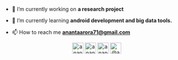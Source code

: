 - 🔭 I’m currently working on **a research project**

- 🌱 I’m currently learning **android development and big data tools.**

- 📫 How to reach me **anantaarora71@gmail.com**

<p align="center">
<a href="https://linkedin.com/in/ananta arora" target="blank"><img align="center" src="https://cdn.jsdelivr.net/npm/simple-icons@3.0.1/icons/linkedin.svg" alt="ananta arora" height="30" width="30" /></a>
<a href="https://dribbble.com/ananta arora" target="blank"><img align="center" src="https://cdn.jsdelivr.net/npm/simple-icons@3.0.1/icons/dribbble.svg" alt="ananta arora" height="30" width="30" /></a>
<a href="https://www.behance.net/ananta arora" target="blank"><img align="center" src="https://cdn.jsdelivr.net/npm/simple-icons@3.0.1/icons/behance.svg" alt="ananta arora" height="30" width="30" /></a>
<a href="https://medium.com/@ananta arora" target="blank"><img align="center" src="https://cdn.jsdelivr.net/npm/simple-icons@3.0.1/icons/medium.svg" alt="@ananta arora" height="30" width="30" /></a>
</p>